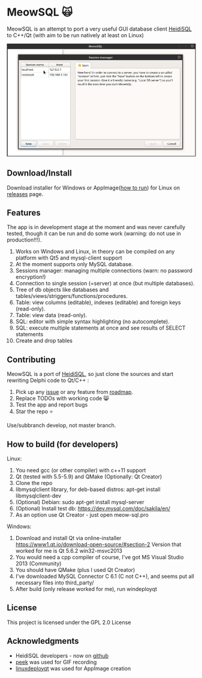 # MeowSQL :scream_cat:

MeowSQL is an attempt to port a very useful GUI database client 
[HeidiSQL](https://www.heidisql.com/) to C++/Qt (with aim to be run natively at least on Linux)

![MeowSQL Gif](screenshots/meowsql.gif)

## Download/Install

Download installer for Windows or AppImage([how to run](https://appimage.org/)) 
for Linux on [releases](https://github.com/ragnar-lodbrok/meow-sql/releases) page.

## Features

The app is in development stage at the moment and was never carefully tested, 
though it can be run and do some work (warning: do not use in production!!!).

1. Works on Windows and Linux, in theory can be compiled on any platform with Qt5 and mysql-client support
2. At the moment supports only MySQL database.
3. Sessions manager: managing multiple connections (warn: no password encryption!) 
4. Connection to single session (=server) at once (but multiple databases).
5. Tree of db objects like databases and tables/views/striggers/functions/procedures.
6. Table: view columns (editable), indexes (editable) and foreign keys (read-only).
7. Table: view data (read-only).
8. SQL: editor with simple syntax highlighting (no autocomplete).
9. SQL: execute multiple statements at once and see results of SELECT statements 
10. Create and drop tables

## Contributing

MeowSQL is a port of [HeidiSQL](https://github.com/HeidiSQL/HeidiSQL), 
so just clone the sources and start rewriting Delphi code to Qt/C++ :

1. Pick up any [issue](https://github.com/ragnar-lodbrok/meow-sql/issues) or any feature from [roadmap](ROADMAP.md).
2. Replace TODOs with working code :smile_cat:
3. Test the app and report bugs
4. Star the repo :star:


Use/subbranch develop, not master branch.

## How to build (for developers)

Linux:

1. You need gcc (or other compiler) with c++11 support
2. Qt (tested with 5.5-5.9) and QMake (Optionally: Qt Creator)
3. Clone the repo
4. libmysqlclient library, for deb-based distros: apt-get install libmysqlclient-dev
5. (Optional) Debian: sudo apt-get install mysql-server
6. (Optional) Install test db: https://dev.mysql.com/doc/sakila/en/
7. As an option use Qt Creator - just open meow-sql.pro 

Windows:

1. Download and install Qt via online-installer https://www1.qt.io/download-open-source/#section-2
Version that worked for me is Qt 5.6.2 win32-msvc2013
2. You would need a cpp compiler of course, I've got MS Visual Studio 2013 (Community)
3. You should have QMake (plus I used Qt Creator)
4. I've downloaded MySQL Connector C 6.1 (C not C++), and seems put all necessary files into third_party/
5. After build (only release worked for me), run windeployqt

## License

This project is licensed under the GPL 2.0 License

## Acknowledgments
* HeidiSQL developers - now on [github](https://github.com/HeidiSQL/HeidiSQL)
* [peek](https://github.com/phw/peek) was used for GIF recording
* [linuxdeployqt](https://github.com/probonopd/linuxdeployqt) was used for AppImage creation

